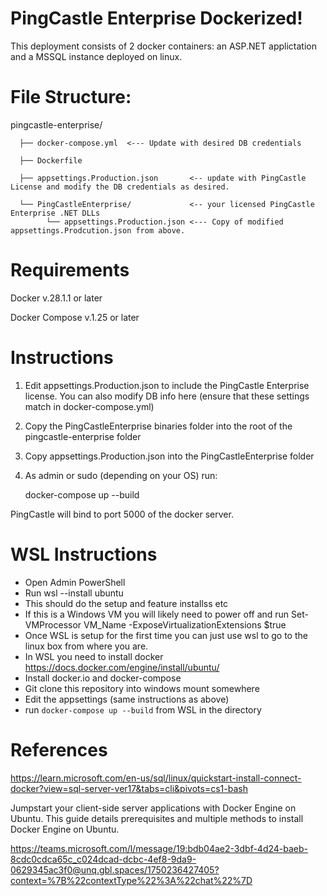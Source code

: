 # PingCastle Enterprise Dockerized!
This deployment consists of 2 docker containers: an ASP.NET applictation and a MSSQL instance deployed on linux.

# File Structure: 

pingcastle-enterprise/

      ├── docker-compose.yml  <--- Update with desired DB credentials
      
      ├── Dockerfile
      
      ├── appsettings.Production.json       <-- update with PingCastle License and modify the DB credentials as desired.
      
      └── PingCastleEnterprise/             <-- your licensed PingCastle Enterprise .NET DLLs
            └── appsettings.Production.json <--- Copy of modified appsettings.Prodcution.json from above.

# Requirements
Docker v.28.1.1 or later

Docker Compose v.1.25 or later

# Instructions
1. Edit appsettings.Production.json to include the PingCastle Enterprise license. You can also modify DB info here (ensure that these settings match in docker-compose.yml)
2. Copy the PingCastleEnterprise binaries folder into the root of the pingcastle-enterprise folder
3. Copy appsettings.Production.json into the PingCastleEnterprise folder
4. As admin or sudo (depending on your OS) run: 

    docker-compose up --build

PingCastle will bind to port 5000 of the docker server.


# WSL Instructions
 
- Open Admin PowerShell
- Run wsl --install ubuntu
- This should do the setup and feature installss etc
- If this is a Windows VM you will likely need to power off and run Set-VMProcessor VM_Name -ExposeVirtualizationExtensions $true
- Once WSL is setup for the first time you can just use wsl to go to the linux box from where you are.
- In WSL you need to install docker https://docs.docker.com/engine/install/ubuntu/
- Install docker.io and docker-compose
- Git clone this repository into windows mount somewhere
- Edit the appsettings (same instructions as above)
- run `docker-compose up --build` from WSL in the directory
 
# References
https://learn.microsoft.com/en-us/sql/linux/quickstart-install-connect-docker?view=sql-server-ver17&tabs=cli&pivots=cs1-bash

Jumpstart your client-side server applications with Docker Engine on Ubuntu. This guide details prerequisites and multiple methods to install Docker Engine on Ubuntu.

https://teams.microsoft.com/l/message/19:bdb04ae2-3dbf-4d24-baeb-8cdc0cdca65c_c024dcad-dcbc-4ef8-9da9-0629345ac3f0@unq.gbl.spaces/1750236427405?context=%7B%22contextType%22%3A%22chat%22%7D

